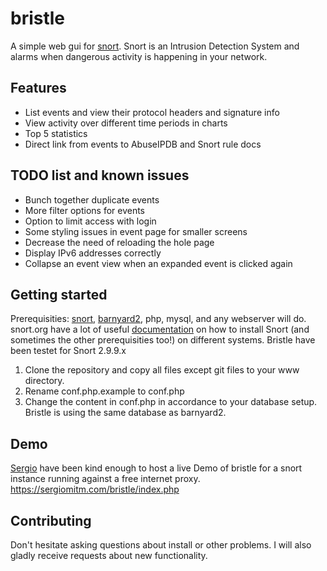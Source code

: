 # bristle
A simple web gui for [snort](https://www.snort.org/). Snort is an Intrusion Detection System and alarms when dangerous activity is happening in your network.

## Features
 - List events and view their protocol headers and signature info
 - View activity over different time periods in charts
 - Top 5 statistics
 - Direct link from events to AbuseIPDB and Snort rule docs

## TODO list and known issues
* Bunch together duplicate events
* More filter options for events
* Option to limit access with login
* Some styling issues in event page for smaller screens
* Decrease the need of reloading the hole page
* Display IPv6 addresses correctly
* Collapse an event view when an expanded event is clicked again

## Getting started
Prerequisities: [snort](https://www.snort.org/), [barnyard2](https://github.com/firnsy/barnyard2), php, mysql, and any webserver will do.  
snort.org have a lot of useful [documentation](https://www.snort.org/documents) on how to install Snort (and sometimes the other prerequisities too!) on different systems. Bristle have been testet for Snort 2.9.9.x
 1. Clone the repository and copy  all files except git files to your www directory.
 2. Rename conf.php.example to conf.php
 3. Change the content in conf.php in accordance to your database setup. Bristle is using the same database as barnyard2.

## Demo
[Sergio](https://github.com/sergioMITM) have been kind enough to host a live Demo of bristle for a snort instance running against a free internet proxy. https://sergiomitm.com/bristle/index.php

## Contributing
Don't hesitate asking questions about install or other problems. I will also gladly receive requests about new functionality.
